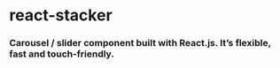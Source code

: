# react-stacker

### Carousel / slider component built with React.js. It’s flexible, fast and touch-friendly.

